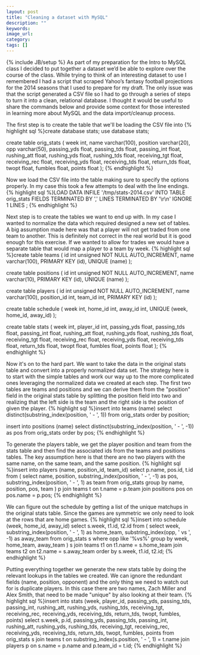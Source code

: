 ```yaml
---
layout: post
title: "Cleaning a dataset with MySQL"
description: ""
keywords:
image_url:
category:
tags: []
---
```

{% include JB/setup %}
As part of my preparation for the Intro to MySQL class I decided to put together a dataset we’d be able to explore over the course of the class. While trying to think of an interesting dataset to use I remembered I had a script that scraped Yahoo’s fantasy football projections for the 2014 seasons that I used to prepare for my draft. The only issue was that the script generated a CSV file so I had to go through a series of steps to turn it into a clean, relational database. I thought it would be useful to share the commands below and provide some context for those interested in learning more about MySQL and the data import/cleanup process.

The first step is to create the table that we'll be loading the CSV file into
{% highlight sql %}create database stats;
use database stats;

create table orig_stats (
  week int,
  name varchar(100),
  position varchar(20),
  opp varchar(50),
  passing_yds float,
  passing_tds float,
  passing_int float,
  rushing_att float,
  rushing_yds float,
  rushing_tds float,
  receiving_tgt float,
  receiving_rec float,
  receiving_yds float,
  receiving_tds float,
  return_tds float,
  twopt float,
  fumbles float,
  points float
);
{% endhighlight %}

Now we load the CSV file into the table making sure to specify the options properly. In my case this took a few attempts to deal with the line endings.
{% highlight sql %}LOAD DATA INFILE '/tmp/stats-2014.csv'
INTO TABLE orig_stats
FIELDS TERMINATED BY ','
LINES TERMINATED BY '\r\n'
IGNORE 1 LINES ;
{% endhighlight %}

Next step is to create the tables we want to end up with. In my case I wanted to normalize the data which required designed a new set of tables. A big assumption made here was that a player will not get traded from one team to another. This is definitely not correct in the real world but it is good enough for this exercise. If we wanted to allow for trades we would have a separate table that would map a player to a team by week.
{% highlight sql %}create table teams (
  id int unsigned NOT NULL AUTO_INCREMENT,
  name varchar(100),
  PRIMARY KEY (id),
  UNIQUE (name)
);

create table positions (
  id int unsigned NOT NULL AUTO_INCREMENT,
  name varchar(10),
  PRIMARY KEY (id),
  UNIQUE (name)
);

create table players (
  id int unsigned NOT NULL AUTO_INCREMENT,
  name varchar(100),
  position_id int,
  team_id int,
  PRIMARY KEY (id)
);

create table schedule (
  week int,
  home_id int,
  away_id int,
  UNIQUE (week, home_id, away_id)
);

create table stats (
  week int,
  player_id int,
  passing_yds float,
  passing_tds float,
  passing_int float,
  rushing_att float,
  rushing_yds float,
  rushing_tds float,
  receiving_tgt float,
  receiving_rec float,
  receiving_yds float,
  receiving_tds float,
  return_tds float,
  twopt float,
  fumbles float,
  points float
);
{% endhighlight %}

Now it's on to the hard part. We want to take the data in the original stats table and convert into a properly normalized data set. The strategy here is to start with the simple tables and work our way up to the more complicated ones leveraging the normalized data we created at each step. The first two tables are teams and positions and we can derive them from the "position" field in the original stats table by splitting the position field into two and realizing that the left side is the team and the right side is the position of given the player.
{% highlight sql %}insert into teams
  (name)
  select distinct(substring_index(position, ' - ', 1))
  from orig_stats order by position;

insert into positions
  (name)
  select distinct(substring_index(position, ' - ', -1)) as pos
  from orig_stats order by pos;
{% endhighlight %}

To generate the players table, we get the player position and team from the stats table and then find the associated ids from the teams and positions tables. The key assumption here is that there are no two players with the same name, on the same team, and the same position.
{% highlight sql %}insert into players
  (name, position_id, team_id)
  select p.name, pos.id, t.id
  from (
    select name, position,
      substring_index(position, ' - ', -1) as pos,
      substring_index(position, ' - ', 1) as team
    from orig_stats
    group by name, position, pos, team
  ) p
  join teams t on t.name = p.team
  join positions pos on pos.name = p.pos;
{% endhighlight %}

We can figure out the schedule by getting a list of the unique matchups in the original stats table. Since the games are symmetric we only need to look at the rows that are home games.
{% highlight sql %}insert into schedule
  (week, home_id, away_id)
  select s.week, t1.id, t2.id
  from (
    select week,
      substring_index(position, ' - ', 1) as home_team,
      substring_index(opp, ' vs ', -1) as away_team
    from orig_stats s
    where opp like '%vs%'
    group by week, home_team, away_team
  ) s
  join teams t1 on t1.name = s.home_team
  join teams t2 on t2.name = s.away_team
  order by s.week, t1.id, t2.id;
{% endhighlight %}

Putting everything together we generate the new stats table by doing the relevant lookups in the tables we created. We can ignore the redundant fields (name, position, opponent) and the only thing we need to watch out for is duplicate players. In this case there are two names, Zach Miller and Alex Smith, that need to be made "unique" by also looking at their team.
{% highlight sql %}insert into stats
  (week, player_id,
  passing_yds, passing_tds, passing_int, rushing_att, rushing_yds, rushing_tds,
  receiving_tgt, receiving_rec, receiving_yds, receiving_tds, return_tds,
  twopt, fumbles, points)
  select s.week, p.id,
  passing_yds, passing_tds, passing_int, rushing_att, rushing_yds, rushing_tds,
  receiving_tgt, receiving_rec, receiving_yds, receiving_tds, return_tds,
  twopt, fumbles, points
  from orig_stats s
  join teams t on substring_index(s.position, ' - ', 1) = t.name
  join players p on s.name = p.name and p.team_id = t.id;
{% endhighlight %}